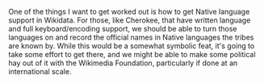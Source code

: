 One of the things I want to get worked out is how to get Native language support in Wikidata. For those, like Cherokee, that have written language and full keyboard/encoding support, we should be able to turn those languages on and record the official names in Native languages the tribes are known by. While this would be a somewhat symbolic feat, it's going to take some effort to get there, and we might be able to make some political hay out of it with the Wikimedia Foundation, particularly if done at an international scale.